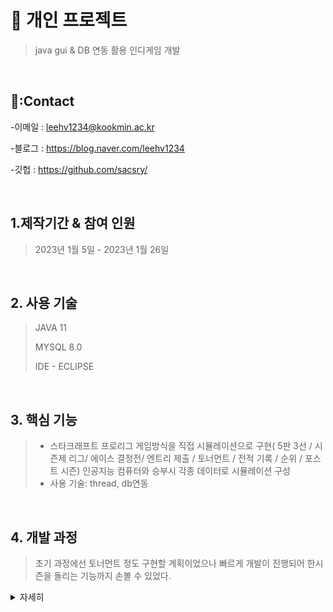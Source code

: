 # 📌 개인 프로젝트
> java gui & DB 연동 활용 인디게임 개발

</br>


## 📌:Contact
-이메일 : leehv1234@kookmin.ac.kr
>
-블로그 : https://blog.naver.com/leehv1234
>
-깃헙 : https://github.com/sacsry/
>
</br>


## 1.제작기간 & 참여 인원
> 2023년 1월 5일 - 2023년 1월 26일


</br>

## 2. 사용 기술
> JAVA 11
> 
> MYSQL 8.0
> 
> IDE - ECLIPSE

</br>

## 3. 핵심 기능
> - 스타크래프트 프로리그 게임방식을 직접 시뮬레이션으로 구현( 5판 3선 / 시즌제 리그/ 에이스 결정전/ 엔트리 제출 / 토너먼트 / 전적 기록 / 순위 / 포스트 시즌)
> 인공지능 컴퓨터와 승부시 각종 데이터로 시뮬레이션 구성
> - 사용 기술: thread, db연동

</br>

## 4. 개발 과정

> 초기 과정에선 토너먼트 정도 구현할 계획이었으나 빠르게 개발이 진행되어 한시즌을 돌리는 기능까지 손볼 수 있었다.
> 
<details>
    <summary>자세히</summary>

> 📌 엔트리 제출
> 📌 [코드 확인하기](https://github.com/sacsry/testSample/blob/843ea627cd294b21818fe7c8913ad26cba9a26ac/src/ProJect/twelveBattle.java)
![엔트리](https://github.com/sacsry/portfolio/assets/122505474/8cd44fbd-178b-48a9-9821-5d6acdc775a8)
>
> 📌db 활용
> 📌 [코드 확인하기](https://github.com/sacsry/testSample/blob/11580a3a7b8ebdde19769f7d9cc5a49e405a1d49/src/ProJect/Recorddata.java)
> 📌 [쿼리문](https://github.com/sacsry/testSample/blob/796a808233a320751d06fa91ba03ceee5480483f/src/test/sunsu_data.sql)
> ![db활용](https://github.com/sacsry/portfolio/assets/122505474/18ba51f9-8633-4026-82e6-5d4976c5aea5)
>
>
> 📌 [코드 확인하기](https://github.com/sacsry/testSample/blob/796a808233a320751d06fa91ba03ceee5480483f/src/test/teamrecord.java)
> 📌 [쿼리문](https://github.com/sacsry/testSample/blob/796a808233a320751d06fa91ba03ceee5480483f/src/test/teamrecord.sql)
> 📌 [쿼리문](https://github.com/sacsry/testSample/blob/796a808233a320751d06fa91ba03ceee5480483f/src/test/teamrecord1.sql)
> 
> ![db활용2](https://github.com/sacsry/portfolio/assets/122505474/828765c6-d105-4a3f-bbd1-b66eb5ef8882) 
> 
> 📌 [코드 확인하기](https://github.com/sacsry/testSample/blob/796a808233a320751d06fa91ba03ceee5480483f/src/test/sunsuwinranking.java)
>![dp활용3](https://github.com/sacsry/testSample/assets/122505474/b5e5f0ec-62b7-402a-bba0-b6b87e46b266)

>
> 📌 경기 시뮬레이션
> 📌[코드 확인하기](https://github.com/sacsry/testSample/blob/f9a430a4ef8e22849a8c1faf57fa6a063a9a7816/src/test/Battle.java)
> ![경기](https://github.com/sacsry/portfolio/assets/122505474/83955ae8-1bc6-4303-901e-847bf70d3c96)
> 📌 경기 배치 시뮬
> 
> ![시즌 경기 배치](https://github.com/sacsry/portfolio/assets/122505474/2a37e25c-abf5-4181-9d8b-6570641adcf4)
>

</details>




</br>

